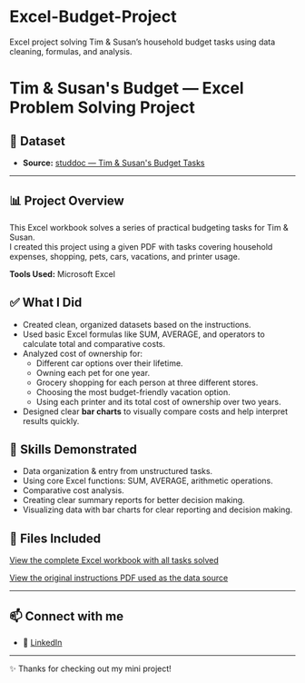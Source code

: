 # Excel-Budget-Project
Excel project solving Tim &amp; Susan’s household budget tasks using data cleaning, formulas, and analysis.

# Tim & Susan's Budget — Excel Problem Solving Project

## 📌 Dataset

- **Source:** [studdoc — Tim & Susan's Budget Tasks](https://www.studocu.com/row/document/lagos-state-university/computer-science/problem-solving-with-excel-spreadsheets-part-2/85051574)

---

## 📊 Project Overview
This Excel workbook solves a series of practical budgeting tasks for Tim & Susan.  
I created this project using a given PDF with tasks covering household expenses, shopping, pets, cars, vacations, and printer usage.

**Tools Used:** Microsoft Excel 

## ✅ What I Did
- Created clean, organized datasets based on the instructions.
- Used basic Excel formulas like SUM, AVERAGE, and operators to calculate total and comparative costs.
- Analyzed cost of ownership for:
  - Different car options over their lifetime.
  - Owning each pet for one year.
  - Grocery shopping for each person at three different stores.
  - Choosing the most budget-friendly vacation option.
  - Using each printer and its total cost of ownership over two years.
- Designed clear **bar charts** to visually compare costs and help interpret results quickly.

## 🚀 Skills Demonstrated
- Data organization & entry from unstructured tasks.
- Using core Excel functions: SUM, AVERAGE, arithmetic operations.
- Comparative cost analysis.
- Creating clear summary reports for better decision making.
- Visualizing data with bar charts for clear reporting and decision making.

## 📂 Files Included

[View the complete Excel workbook with all tasks solved](./Excel_Budget_Project.xlsx)

[View the original instructions PDF used as the data source](./Tim_&_Susan's_Budget_Tasks.pdf)

---


## 📫 Connect with me

- 💼 [LinkedIn](https://www.linkedin.com/in/rathwaj21)

---

✨ Thanks for checking out my mini project!
